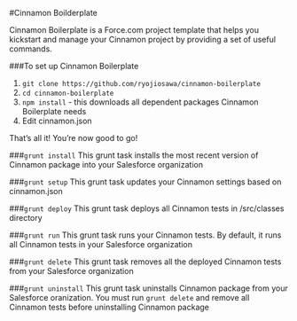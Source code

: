 #Cinnamon Boilderplate

Cinnamon Boilerplate is a Force.com project template that helps you kickstart and manage your Cinnamon project by providing a set of useful commands.

###To set up Cinnamon Boilerplate
1. `git clone https://github.com/ryojiosawa/cinnamon-boilerplate`
2. `cd cinnamon-boilerplate`
3. `npm install` - this downloads all dependent packages Cinnamon Boilerplate needs
4. Edit cinnamon.json

That’s all it!  You’re now good to go!

###`grunt install`
This grunt task installs the most recent version of Cinnamon package into your Salesforce organization

###`grunt setup`
This grunt task updates your Cinnamon settings based on cinnamon.json

###`grunt deploy`
This grunt task deploys all Cinnamon tests in /src/classes directory

###`grunt run`
This grunt task runs your Cinnamon tests.  By default, it runs all Cinnamon tests in your Salesforce organization

###`grunt delete`
This grunt task removes all the deployed Cinnamon tests from your Salesforce organization

###`grunt uninstall`
This grunt task uninstalls Cinnamon package from your Salesforce oranization.  You must run `grunt delete` and remove all Cinnamon tests before uninstalling Cinnamon package
